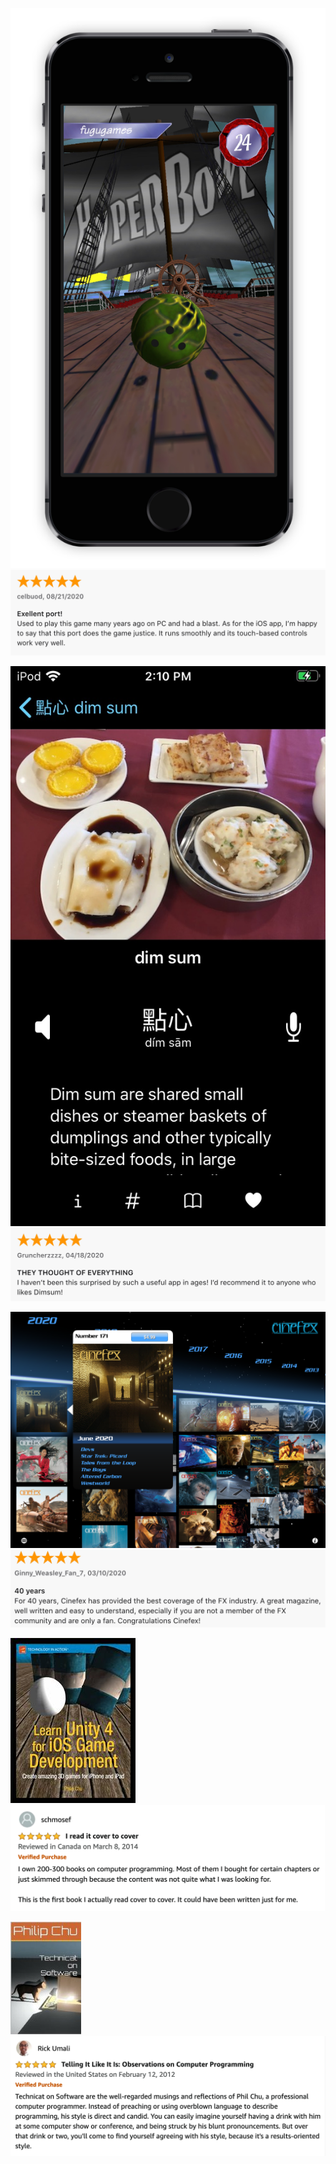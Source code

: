 [![hyperbowl](/images/hyperbowl/hyperbowlhighseasscreenshot/hyperbowlhighseas.png)](https://apps.apple.com/us/app/hyperbowl/id344209253)
[![hyperbowl](/images/hyperbowl/appstore/8-21-2020.png)](https://apps.apple.com/us/app/hyperbowl/id344209253)

[![talkdimsum](/images/talkdimsum/screenshots/talkdimsumdark.jpg)](https://apps.apple.com/us/app/talk-dim-sum/id953929066)
[![talkdimsum](/images/talkdimsum/appstore/talkdimsum-4-18-2020.png)](https://apps.apple.com/us/app/talk-dim-sum/id953929066)

[![cinefex](/images/cinefex/screenshots/cinefexscreenshot.png)](https://apps.apple.com/us/app/cinefex/id512379220)
[![cinefex](/images/cinefex/appstore/3-10-2020.png)](https://apps.apple.com/us/app/cinefex/id512379220)

[![learnunity](/images/learnunity/cover.jpg)](https://www.amazon.com/Learn-Unity-Development-Technology-Action/dp/1430248750)
[![learnunity](/images/learnunity/reviews/learnunityreview.png)](https://www.amazon.com/Learn-Unity-Development-Technology-Action/dp/1430248750)

[![technicatonsoftware cover](/images/technicatonsoftware/covers/techsoft.jpg)](https://www.amazon.com/Technicat-Software-Philip-Chu/dp/1082483958)
[![technicatonsoftware review](/images/technicatonsoftware/reviews/technicatonsoftwarereview.png)](https://www.amazon.com/Technicat-Software-Philip-Chu/dp/1082483958)

